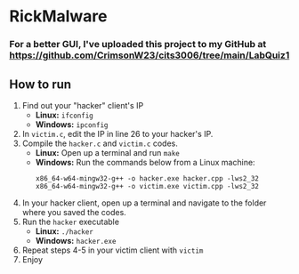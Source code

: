 # RickMalware

### For a better GUI, I've uploaded this project to my GitHub at https://github.com/CrimsonW23/cits3006/tree/main/LabQuiz1

## How to run
1. Find out your "hacker" client's IP
   - <b>Linux:</b> `ifconfig`
   - <b>Windows:</b> `ipconfig`
2. In `victim.c`, edit the IP in line 26 to your hacker's IP.
3. Compile the `hacker.c` and `victim.c` codes.
   - <b>Linux:</b> Open up a terminal and run `make`
   - <b>Windows:</b> Run the commands below from a Linux machine:
     ```
     x86_64-w64-mingw32-g++ -o hacker.exe hacker.cpp -lws2_32
     x86_64-w64-mingw32-g++ -o victim.exe victim.cpp -lws2_32
     ```
4. In your hacker client, open up a terminal and navigate to the folder where you saved the codes.
5. Run the `hacker` executable
   - <b>Linux:</b> `./hacker`
   - <b>Windows:</b> `hacker.exe`
6. Repeat steps 4-5 in your victim client with `victim`
7. Enjoy
